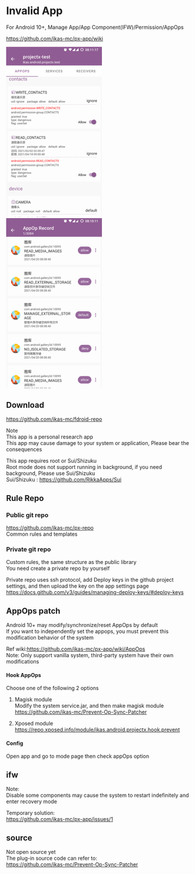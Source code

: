 # Invalid App

For Android 10+, Manage App/App Component(IFW)/Permission/AppOps

https://github.com/ikas-mc/px-app/wiki

<img src="https://raw.githubusercontent.com/ikas-mc/px-app/main/docs/screenshots/appops.png" width=260 > <img src="https://raw.githubusercontent.com/ikas-mc/px-app/main/docs/screenshots/record.png" width=260 >


## Download
https://github.com/ikas-mc/fdroid-repo

Note   
This app is a personal research app  
This app may cause damage to your system or application, Please bear the consequences 

This app requires root or Sui/Shizuku  
Root mode does not support running in background, if you need background, Please use Sui/Shizuku  
Sui/Shizuku : https://github.com/RikkaApps/Sui


## Rule  Repo

### Public git repo

https://github.com/ikas-mc/px-repo  
Common rules and templates 

### Private git repo

Custom rules, the same structure as the public library  
You need create a private repo by yourself 

Private repo uses ssh protocol, add Deploy keys in the github project settings, and then upload the key on the app settings page  
https://docs.github.com/v3/guides/managing-deploy-keys/#deploy-keys


## AppOps patch
Android 10+ may modify/synchronize/reset AppOps by default  
If you want to independently set the appops, you must prevent this modification behavior of the system 

Ref wiki:https://github.com/ikas-mc/px-app/wiki/AppOps  
Note: Only support vanilla system, third-party system have their own modifications 

#### Hook AppOps
Choose one of the following 2 options 

1. Magisk module  
Modify the system service.jar, and then make magisk module  
https://github.com/ikas-mc/Prevent-Op-Sync-Patcher

2. Xposed module  
https://repo.xposed.info/module/ikas.android.projectx.hook.prevent

#### Config
Open app and go to mode page then check appOps option

## ifw

Note:  
Disable some components may cause the system to restart indefinitely and enter recovery mode 

Temporary solution:  
https://github.com/ikas-mc/px-app/issues/1

## source
Not open source yet  
The plug-in source code can refer to:  
https://github.com/ikas-mc/Prevent-Op-Sync-Patcher
